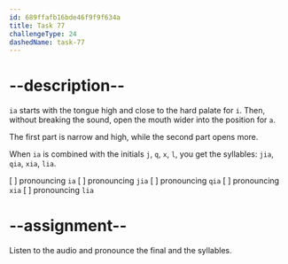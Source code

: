 ```yaml
---
id: 689ffafb16bde46f9f9f634a
title: Task 77
challengeType: 24
dashedName: task-77
---
```


<!--SPEAKING-->

<!-- (Audio) A: ia, jia, qia, xia, lia -->

# --description--

`ia` starts with the tongue high and close to the hard palate for `i`. Then, without breaking the sound, open the mouth wider into the position for `a`.

The first part is narrow and high, while the second part opens more.

When `ia` is combined with the initials `j`, `q`, `x`, `l`, you get the syllables: `jia`, `qia`, `xia`, `lia`.

[ ] pronouncing `ia`
[ ] pronouncing `jia`
[ ] pronouncing `qia`
[ ] pronouncing `xia`
[ ] pronouncing `lia`

# --assignment--

Listen to the audio and pronounce the final and the syllables.
